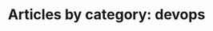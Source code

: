 ---
layout: blog_by_category
title: 'Articles by category: devops'
category: devops
permalink: /blog/category/devops/
---